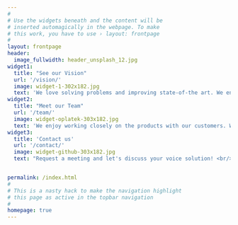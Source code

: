 ```yaml
---
#
# Use the widgets beneath and the content will be
# inserted automagically in the webpage. To make
# this work, you have to use › layout: frontpage
#
layout: frontpage
header:
  image_fullwidth: header_unsplash_12.jpg
widget1:
  title: "See our Vision"
  url: '/vision/'
  image: widget-1-302x182.jpg
  text: 'We love solving problems and improving state-of-the art. We enjoy delivering speech products because they are still rare, challenging and we can do it well.'
widget2:
  title: "Meet our Team"
  url: '/team/'
  image: widget-oplatek-303x182.jpg
  text: 'We enjoy working closely on the products with our customers. We easily integrate not only our solutions to your product but we are cable of working hand-to-hand with your team during the process.<br/><br/>We are experts in the speech processing and cloud computing but before all exceptional coders. Learn our history!'
widget3:
  title: 'Contact us'
  url: '/contact/'
  image: widget-github-303x182.jpg
  text: "Request a meeting and let's discuss your voice solution! <br/>Let us customize for you: <ul><li>search in videos,</li><li>tailored speaker recognition,</li><li>speech-to-text with diacritics</li><li> or chatbot application. </li></ul>"


permalink: /index.html
#
# This is a nasty hack to make the navigation highlight
# this page as active in the topbar navigation
#
homepage: true
---
```

